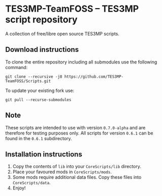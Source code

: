 # TES3MP-TeamFOSS – TES3MP script repository

A collection of free/libre open source TES3MP scripts.

## Download instructions

To clone the entire repository including all submodules use the
following command:

`git clone --recursive -j8 https://github.com/TES3MP-TeamFOSS/Scripts.git`

To update your existing fork use:

`git pull --recurse-submodules`

## Note

These scripts are intended to use with version `0.7.0-alpha` and are
therefore for testing purposes only. All scripts for version `0.6.1` can
be found in the `0.6.1` subdirectory.

## Installation instructions

1. Copy the contents of `lib` into your `CoreScripts/lib` directory.
2. Place your favoured mods in `CoreScripts/mods`.
3. Some mods require additional data files. Copy these files into `CoreScripts/data`.
4. Enjoy!
